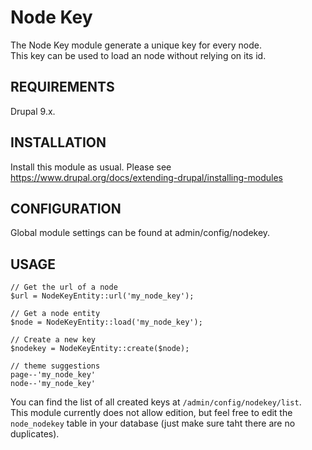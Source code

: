 Node Key
=========
The Node Key module generate a unique key for every node.  
This key can be used to load an node without relying on its id.


REQUIREMENTS
-------------
Drupal 9.x.


INSTALLATION
-------------
Install this module as usual. Please see
https://www.drupal.org/docs/extending-drupal/installing-modules


CONFIGURATION
--------------
Global module settings can be found at admin/config/nodekey.


USAGE
--------------

    // Get the url of a node
    $url = NodeKeyEntity::url('my_node_key');

    // Get a node entity
    $node = NodeKeyEntity::load('my_node_key');

    // Create a new key
    $nodekey = NodeKeyEntity::create($node);

	// theme suggestions
	page--'my_node_key'
	node--'my_node_key'

You can find the list of all created keys at `/admin/config/nodekey/list`.  
This module currently does not allow edition, but feel free to edit the `node_nodekey` table in your database (just make sure taht there are no duplicates).